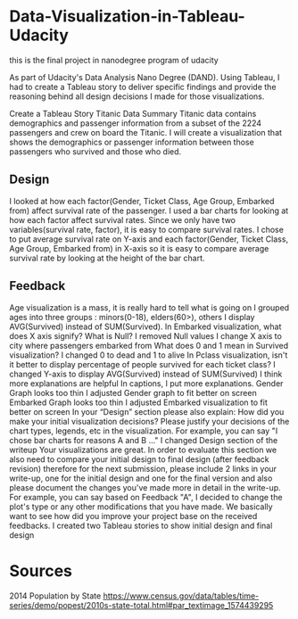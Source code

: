 # Data-Visualization-in-Tableau-Udacity
this is the final project in nanodegree program of udacity

As part of Udacity's Data Analysis Nano Degree (DAND). Using Tableau, I had to create a Tableau story to deliver specific findings and provide the reasoning behind all design decisions I made for those visualizations.

Create a Tableau Story Titanic Data
Summary
Titanic data contains demographics and passenger information from a subset of the 2224 passengers and crew on board the Titanic. I will create a visualization that shows the demographics or passenger information between those passengers who survived and those who died.

## Design
I looked at how each factor(Gender, Ticket Class, Age Group, Embarked from) affect survival rate of the passenger.
I used a bar charts for looking at how each factor affect survival rates. Since we only have two variables(survival rate, factor), it is easy to compare survival rates.
I chose to put average survival rate on Y-axis and each factor(Gender, Ticket Class, Age Group, Embarked from) in X-axis so it is easy to compare average survival rate by looking at the height of the bar chart.

## Feedback
Age visualization is a mass, it is really hard to tell what is going on
I grouped ages into three groups : minors(0-18), elders(60>), others
I display AVG(Survived) instead of SUM(Survived).
In Embarked visualization, what does X axis signify? What is Null?
I removed Null values
I change X axis to city where passengers embarked from
What does 0 and 1 mean in Survived visualization?
I changed 0 to dead and 1 to alive
In Pclass visualization, isn't it better to display percentage of people survived for each ticket class?
I changed Y-axis to display AVG(Survived) instead of SUM(Survived)
I think more explanations are helpful
In captions, I put more explanations.
Gender Graph looks too thin
I adjusted Gender graph to fit better on screen
Embarked Graph looks too thin
I adjusted Embarked visualization to fit better on screen
In your “Design” section please also explain: How did you make your initial visualization decisions? Please justify your decisions of the chart types, legends, etc in the visualization. For example, you can say "I chose bar charts for reasons A and B ..."
I changed Design section of the writeup
Your visualizations are great. In order to evaluate this section we also need to compare your initial design to final design (after feedback revision) therefore for the next submission, please include 2 links in your write-up, one for the initial design and one for the final version and also please document the changes you've made more in detail in the write-up. For example, you can say based on Feedback "A", I decided to change the plot's type or any other modifications that you have made. We basically want to see how did you improve your project base on the received feedbacks.
I created two Tableau stories to show initial design and final design




# Sources

2014 Population by State
https://www.census.gov/data/tables/time-series/demo/popest/2010s-state-total.html#par_textimage_1574439295
